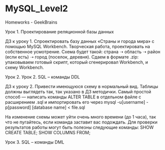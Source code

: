 # MySQL_Level2
Homeworks - GeekBrains

Урок 1. Проектирование реляционной базы данных

ДЗ к уроку 1.
Спроектировать базу данных «Страны и города мира» с помощью MySQL Workbench. Творческая работа, проектировать на собственное усмотрение. Схема будет такой: страна ➝ область ➝ район (если есть) ➝ город (поселок, деревня). Сдаем в формате .zip: упаковываем готовый скрипт, который сгенерировал Workbench, и схему Workbench.

Урок 2. Урок 2. SQL – команды DDL

ДЗ к уроку 2.
Привести имеющуюся схему в нормальный вид. Таблицы должны выглядеть так, так указано в ДЗ методички.
Самый простой способ — написать команды ALTER TABLE в отдельном файле с расширением .sql и импортировать его через
mysql -u[username] -p[password] [database name] < file.sql

На изменение схемы может уйти очень много времени (до 1 часа), так что не пугайтесь, если команда заставит вас подождать.
Для проверки результатов работы могут быть полезны следующие команды:
SHOW CREATE TABLE<yourtable>;
SHOW COLUMNS FROM<yourtable>;
  
Урок 3. SQL – команды DML
